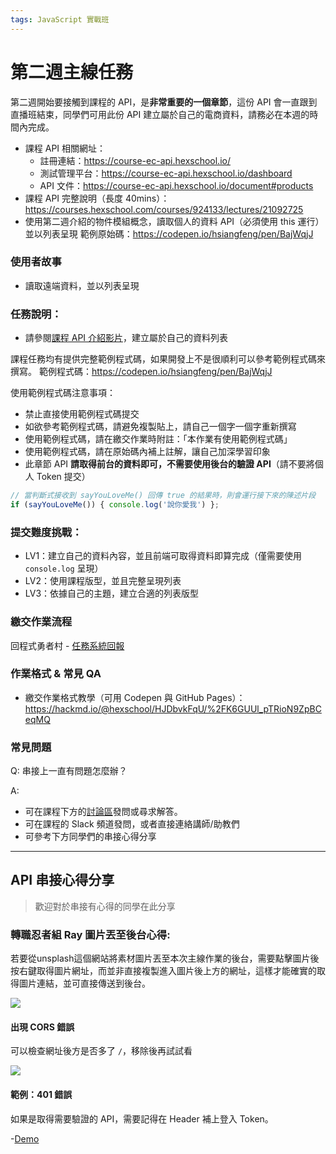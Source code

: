 ```yaml
---
tags: JavaScript 實戰班
---
```


# 第二週主線任務

第二週開始要接觸到課程的 API，是**非常重要的一個章節**，這份 API 會一直跟到直播班結束，同學們可用此份 API 建立屬於自己的電商資料，請務必在本週的時間內完成。

- 課程 API 相關網址：
    - 註冊連結：https://course-ec-api.hexschool.io/
    - 測試管理平台：https://course-ec-api.hexschool.io/dashboard
    - API 文件：https://course-ec-api.hexschool.io/document#products
- 課程 API 完整說明（長度 40mins）：https://courses.hexschool.com/courses/924133/lectures/21092725
- 使用第二週介紹的物件模組概念，讀取個人的資料 API（必須使用 this 運行）並以列表呈現
範例原始碼：https://codepen.io/hsiangfeng/pen/BajWqjJ


### 使用者故事

- 讀取遠端資料，並以列表呈現

### 任務說明：
- 請參閱[課程 API 介紹影片](https://courses.hexschool.com/courses/924133/lectures/21092725)，建立屬於自己的資料列表

課程任務均有提供完整範例程式碼，如果開發上不是很順利可以參考範例程式碼來撰寫。
範例程式碼：https://codepen.io/hsiangfeng/pen/BajWqjJ

使用範例程式碼注意事項：
- 禁止直接使用範例程式碼提交
- 如欲參考範例程式碼，請避免複製貼上，請自己一個字一個字重新撰寫
- 使用範例程式碼，請在繳交作業時附註：「本作業有使用範例程式碼」
- 使用範例程式碼，請在原始碼內補上註解，讓自己加深學習印象
- 此章節 API **請取得前台的資料即可，不需要使用後台的驗證 API**（請不要將個人 Token 提交）
```js
// 當判斷式接收到 sayYouLoveMe() 回傳 true 的結果時，則會運行接下來的陳述片段
if (sayYouLoveMe()) { console.log('說你愛我') };
```

### 提交難度挑戰：
- LV1：建立自己的資料內容，並且前端可取得資料即算完成（僅需要使用 `console.log` 呈現）
- LV2：使用課程版型，並且完整呈現列表
- LV3：依據自己的主題，建立合適的列表版型

### 繳交作業流程

回程式勇者村 - [任務系統回報](https://rpg.hexschool.com/task/92/show)

### 作業格式 & 常見 QA
- 繳交作業格式教學（可用 Codepen 與 GitHub Pages）：https://hackmd.io/@hexschool/HJDbvkFqU/%2FK6GUUl_pTRioN9ZpBCeqMQ


### 常見問題

Q: 串接上一直有問題怎麼辦？

A: 
- 可在課程下方的[討論區](https://courses.hexschool.com/courses/924133/lectures/21092725)發問或尋求解答。
- 可在課程的 Slack 頻道發問，或者直接連絡講師/助教們
- 可參考下方同學們的串接心得分享

---

## API 串接心得分享

> 歡迎對於串接有心得的同學在此分享
> 

### 轉職忍者組 Ray 圖片丟至後台心得:
若要從unsplash這個網站將素材圖片丟至本次主線作業的後台，需要點擊圖片後按右鍵取得圖片網址，而並非直接複製進入圖片後上方的網址，這樣才能確實的取得圖片連結，並可直接傳送到後台。

![](https://i.imgur.com/ZRwL9l2.png)

#### 出現 CORS 錯誤

可以檢查網址後方是否多了 `/`，移除後再試試看

![](https://i.imgur.com/jVz7XE3.png)


#### 範例：401 錯誤

如果是取得需要驗證的 API，需要記得在 Header 補上登入 Token。

-[Demo](https://shaoyukao.github.io/2020-Hexschool-Exercise/%E7%AC%AC%E4%B8%80%E9%80%B1/%E4%B8%BB%E7%B7%9A%E4%BB%BB%E5%8B%99/index.html)